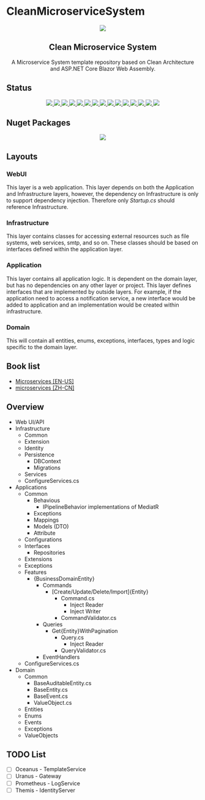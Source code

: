 # CleanMicroserviceSystem

<p align="center">
   <img src="https://raw.github.com/FinancialMarketSimulator/CleanMicroserviceSystem/master/doc/Logo.png" align="center"/>
   <h2 align="center">Clean Microservice System</h2>
   <p align="center">A Microservice System template repository based on Clean Architecture and ASP.NET Core Blazor Web Assembly.</p>
</p>

## Status

<p align="center">
   <a href="https://github.com/FinancialMarketSimulator/CleanMicroserviceSystem/actions/workflows/dotnet-core.yml">
      <img border="0" src="https://github.com/FinancialMarketSimulator/CleanMicroserviceSystem/workflows/.Net%20Build/badge.svg" />
   </a>
   <a href="https://github.com/FinancialMarketSimulator/CleanMicroserviceSystem/blob/master/LICENSE">
      <img border="0" src="https://img.shields.io/github/license/FinancialMarketSimulator/CleanMicroserviceSystem" />
   </a>
   <a href="https://github.com/FinancialMarketSimulator/CleanMicroserviceSystem/search?l=c%23">
      <img border="0" src="https://img.shields.io/github/languages/top/FinancialMarketSimulator/CleanMicroserviceSystem" />
   </a>
   <a href="https://github.com/FinancialMarketSimulator/CleanMicroserviceSystem">
      <img border="0" src="https://img.shields.io/github/directory-file-count/FinancialMarketSimulator/CleanMicroserviceSystem" />
   </a>
   <a href="https://github.com/FinancialMarketSimulator/CleanMicroserviceSystem/archive/refs/heads/master.zip">
      <img border="0" src="https://img.shields.io/github/repo-size/FinancialMarketSimulator/CleanMicroserviceSystem" />
   </a>
   <a href="https://github.com/FinancialMarketSimulator/CleanMicroserviceSystem/issues?q=is%3Aopen+is%3Aissue">
      <img border="0" src="https://img.shields.io/github/issues/FinancialMarketSimulator/CleanMicroserviceSystem" />
   </a>
   <a href="https://github.com/FinancialMarketSimulator/CleanMicroserviceSystem/network/members">
      <img border="0" src="https://img.shields.io/github/forks/FinancialMarketSimulator/CleanMicroserviceSystem" />
   </a>
   <a href="https://github.com/FinancialMarketSimulator/CleanMicroserviceSystem/stargazers">
      <img border="0" src="https://img.shields.io/github/stars/FinancialMarketSimulator/CleanMicroserviceSystem" />
   </a>
   <a href="https://github.com/FinancialMarketSimulator/CleanMicroserviceSystem/watchers">
      <img border="0" src="https://img.shields.io/github/watchers/FinancialMarketSimulator/CleanMicroserviceSystem" />
   </a>
   <a href="https://github.com/FinancialMarketSimulator/CleanMicroserviceSystem/releases">
      <img border="0" src="https://img.shields.io/github/v/release/FinancialMarketSimulator/CleanMicroserviceSystem?include_prereleases" />
   </a>
   <a href="https://github.com/FinancialMarketSimulator/CleanMicroserviceSystem/releases">
      <img border="0" src="https://img.shields.io/github/release-date-pre/FinancialMarketSimulator/CleanMicroserviceSystem" />
   </a>
   <a href="https://github.com/FinancialMarketSimulator/CleanMicroserviceSystem/archive/refs/heads/master.zip">
      <img border="0" src="https://img.shields.io/github/downloads/FinancialMarketSimulator/CleanMicroserviceSystem/total" />
   </a>
   <a href="https://github.com/FinancialMarketSimulator/CleanMicroserviceSystem/tags">
      <img border="0" src="https://img.shields.io/github/v/tag/FinancialMarketSimulator/CleanMicroserviceSystem" />
   </a>
   <a href="https://github.com/FinancialMarketSimulator/CleanMicroserviceSystem/releases">
      <img border="0" src="https://img.shields.io/github/commits-since/FinancialMarketSimulator/CleanMicroserviceSystem/latest/master?include_prereleases" />
   </a>
   <a href="https://github.com/FinancialMarketSimulator/CleanMicroserviceSystem/commits/master">
      <img border="0" src="https://img.shields.io/github/last-commit/FinancialMarketSimulator/CleanMicroserviceSystem/master" />
   </a>
</p>

## Nuget Packages

<p align="center">
   <a href="https://www.nuget.org/packages/CleanMicroserviceSystem.PlaceHolder/">
      <img border="0" src="https://img.shields.io/nuget/vpre/CleanMicroserviceSystem.PlaceHolder?label=CleanMicroserviceSystem.PlaceHolder&style=flat-square" />
   </a>
</p>

## Layouts

### WebUI

This layer is a web application. This layer depends on both the Application and Infrastructure layers, however, the dependency on Infrastructure is only to support dependency injection. Therefore only *Startup.cs* should reference Infrastructure.

### Infrastructure

This layer contains classes for accessing external resources such as file systems, web services, smtp, and so on. These classes should be based on interfaces defined within the application layer.

### Application

This layer contains all application logic. It is dependent on the domain layer, but has no dependencies on any other layer or project. This layer defines interfaces that are implemented by outside layers. For example, if the application need to access a notification service, a new interface would be added to application and an implementation would be created within infrastructure.

### Domain

This will contain all entities, enums, exceptions, interfaces, types and logic specific to the domain layer.

## Book list

- [Microservices [EN-US]](https://learn.microsoft.com/en-us/dotnet/architecture/microservices/)
- [microservices [ZH-CN]](https://learn.microsoft.com/zh-cn/dotnet/architecture/microservices/)

## Overview

- Web UI/API
- Infrastructure
  - Common
  - Extension
  - Identity
  - Persistence
    - DBContext
    - Migrations
  - Services
  - ConfigureServices.cs
- Applications
  - Common
    - Behavious
      - IPipelineBehavior implementations of MediatR
    - Exceptions
    - Mappings
    - Models (DTO)
    - Attribute
  - Configurations
  - Interfaces
    - Repositories
  - Extensions
  - Exceptions
  - Features
    - {BusinessDomainEntity}
      - Commands
        - [Create/Update/Delete/Import]{Entity}
          - Command.cs
            - Inject Reader
            - Inject Writer
          - CommandValidator.cs
      - Queries
        - Get{Entity}WithPagination
          - Query.cs
            - Inject Reader
          - QueryValidator.cs
      - EventHandlers
  - ConfigureServices.cs
- Domain
  - Common
    - BaseAuditableEntity.cs
    - BaseEntity.cs
    - BaseEvent.cs
    - ValueObject.cs
  - Entities
  - Enums
  - Events
  - Exceptions
  - ValueObjects

## TODO List

- [ ] Oceanus - TemplateService
- [ ] Uranus - Gateway
- [ ] Prometheus - LogService
- [ ] Themis - IdentityServer
